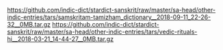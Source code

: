 https://github.com/indic-dict/stardict-sanskrit/raw/master/sa-head/other-indic-entries/tars/samskritam-tamizham_dictionary__2018-09-11_22-26-32__0MB.tar.gz
https://github.com/indic-dict/stardict-sanskrit/raw/master/sa-head/other-indic-entries/tars/vedic-rituals-hi__2018-03-21_14-44-27__0MB.tar.gz
